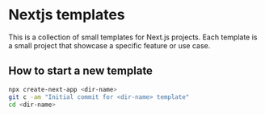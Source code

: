 # Nextjs templates

This is a collection of small templates for Next.js projects. Each template is a small project that showcase a specific feature or use case.

## How to start a new template

```bash
npx create-next-app <dir-name>
git c -am "Initial commit for <dir-name> template"
cd <dir-name>
```
